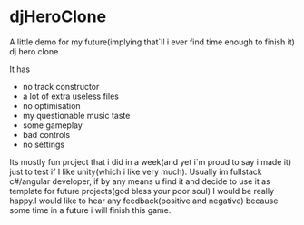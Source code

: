 # djHeroClone
A little demo for my future(implying that`ll i ever find time enough to finish it) dj hero clone

It has 

* no track constructor
* a lot of extra useless files
* no optimisation
* my questionable music taste
* some gameplay
* bad controls
* no settings

Its mostly fun project that i did in a week(and yet i`m proud to say i made it) just to test if I like unity(which i like very much). Usually im fullstack c#/angular developer, if by any means u find it and decide to use it as template for future projects(god bless your poor soul) I would be really happy.I would like to hear any feedback(positive and negative) because some time in a future i will finish this game.  
